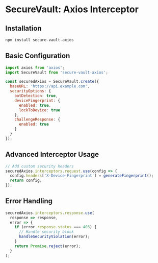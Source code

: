 # SecureVault: Axios Interceptor

## Installation

```bash
npm install secure-vault-axios
```

## Basic Configuration

```javascript
import axios from 'axios';
import SecureVault from 'secure-vault-axios';

const securedAxios = SecureVault.create({
  baseURL: 'https://api.example.com',
  securityOptions: {
    botDetection: true,
    deviceFingerprint: {
      enabled: true,
      lockToDevice: true
    },
    challengeResponse: {
      enabled: true
    }
  }
});
```

## Advanced Interceptor Usage

```javascript
// Add custom security headers
securedAxios.interceptors.request.use(config => {
  config.headers['X-Device-Fingerprint'] = generateFingerprint();
  return config;
});
```

## Error Handling

```javascript
securedAxios.interceptors.response.use(
  response => response,
  error => {
    if (error.response.status === 403) {
      // Handle security block
      handleSecurityViolation(error);
    }
    return Promise.reject(error);
  }
);
```